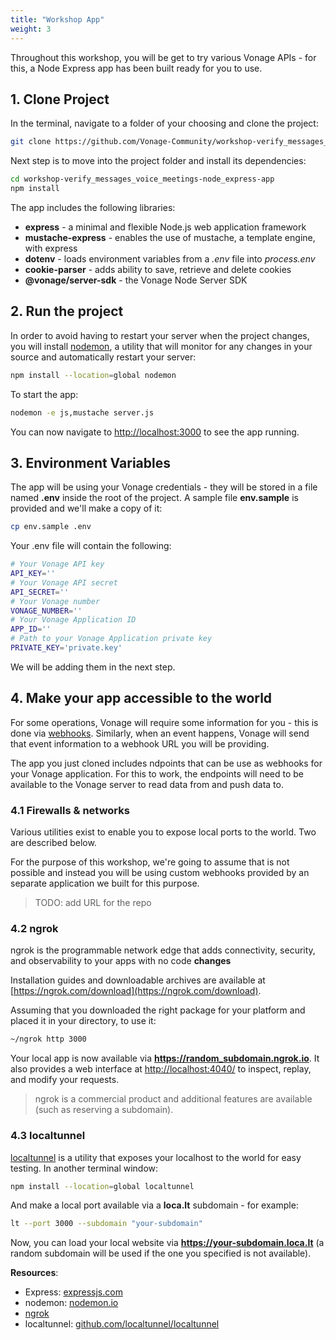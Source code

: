 ```yaml
---
title: "Workshop App"
weight: 3
---
```


Throughout this workshop, you will be get to try various Vonage APIs - for this, a Node Express app has been built ready for you to use.

## 1. Clone Project

In the terminal, navigate to a folder of your choosing and clone the project:

```sh
git clone https://github.com/Vonage-Community/workshop-verify_messages_voice_meetings-node_express-app.git
```

Next step is to move into the project folder and install its dependencies:

```sh
cd workshop-verify_messages_voice_meetings-node_express-app
npm install
```

The app includes the following libraries:

- **express** - a minimal and flexible Node.js web application framework
- **mustache-express** - enables the use of mustache, a template engine, with express
- **dotenv** - loads environment variables from a *.env* file into *process.env*
- **cookie-parser** - adds ability to save, retrieve and delete cookies
- **@vonage/server-sdk** - the Vonage Node Server SDK

## 2. Run the project

In order to avoid having to restart your server when the project changes, you will install [nodemon](https://nodemon.io/), a utility that will monitor for any changes in your source and automatically restart your server:

```sh
npm install --location=global nodemon
```

To start the app:

```sh
nodemon -e js,mustache server.js
```

You can now navigate to [http://localhost:3000](http://localhost:3000) to see the app running.

## 3. Environment Variables

The app will be using your Vonage credentials - they will be stored in a file named **.env** inside the root of the project. A sample file **env.sample** is provided and we'll make a copy of it:

```sh
cp env.sample .env
```

Your .env file will contain the following:

```sh
# Your Vonage API key
API_KEY=''
# Your Vonage API secret
API_SECRET=''
# Your Vonage number
VONAGE_NUMBER=''
# Your Vonage Application ID
APP_ID=''
# Path to your Vonage Application private key
PRIVATE_KEY='private.key'
```

We will be adding them in the next step.

## 4. Make your app accessible to the world

For some operations, Vonage will require some information for you - this is done via [webhooks](https://en.wikipedia.org/wiki/Webhook). Similarly, when an event happens, Vonage will send that event information to a webhook URL you will be providing.

The app you just cloned includes ndpoints that can be use as webhooks for your Vonage application. For this to work, the endpoints will need to be available to the Vonage server to read data from and push data to.

### 4.1 Firewalls & networks

Various utilities exist to enable you to expose local ports to the world. Two are described below.

For the purpose of this workshop, we're going to assume that is not possible and instead you will be using custom webhooks provided by an separate application we built for this purpose.

> TODO: add URL for the repo

### 4.2 ngrok

ngrok is the programmable network edge that adds connectivity, security, and observability to your apps with no code **changes**

Installation guides and downloadable archives are available at [https://ngrok.com/download](https://ngrok.com/download).

Assuming that you downloaded the right package for your platform and placed it in your directory, to use it:

```sh
~/ngrok http 3000
```

Your local app is now available via **https://random_subdomain.ngrok.io**. It also provides a web interface at [http://localhost:4040/](http://localhost:4040/) to inspect, replay, and modify your requests.

> ngrok is a commercial product and additional features are available (such as reserving a subdomain).

### 4.3 localtunnel

[localtunnel](https://github.com/localtunnel/localtunnel) is a utility that exposes your localhost to the world for easy testing. In another terminal window:

```sh
npm install --location=global localtunnel
```

And make a local port available via a **loca.lt** subdomain - for example:

```sh
lt --port 3000 --subdomain "your-subdomain"
```

Now, you can load your local website via **https://your-subdomain.loca.lt** (a random subdomain will be used if the one you specified is not available).

**Resources**:

- Express: [expressjs.com](https://expressjs.com/)
- nodemon: [nodemon.io](https://nodemon.io/)
- [ngrok](https://ngrok.com/)
- localtunnel: [github.com/localtunnel/localtunnel](https://github.com/localtunnel/localtunnel)
